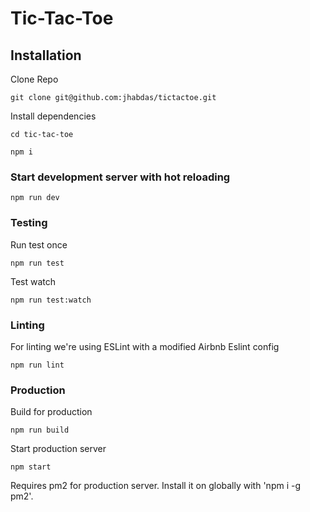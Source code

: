# Tic-Tac-Toe

## Installation

Clone Repo

````
git clone git@github.com:jhabdas/tictactoe.git
````

Install dependencies

````
cd tic-tac-toe

npm i
````

### Start development server with hot reloading

````
npm run dev
````

### Testing

Run test once

````
npm run test
````

Test watch

````
npm run test:watch
````

### Linting

For linting we're using ESLint with a modified Airbnb Eslint config

````
npm run lint
````

### Production

Build for production

````
npm run build
````

Start production server

````
npm start
````

Requires pm2 for production server. Install it on globally with 'npm i -g pm2'.
